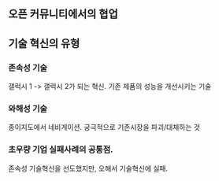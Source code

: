 
## 오픈 커뮤니티에서의 협업


## 기술 혁신의 유형
### 존속성 기술
갤럭시 1 -> 갤럭시 2가 되는 혁신. 기존 제품의 성능을 개선시키는 기술
### 와해성 기술
종이지도에서 네비게이션. 궁극적으로 기존시장을 파괴/대체하는 것


### 초우량 기업 실패사례의 공통점.
존속성 기술혁신을 선도했지만, 오해서 기술혁신에 실패.


